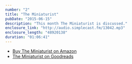```yaml
---
number: "2"
title: "The Miniaturist"
pubDate: "2015-06-15"
description: "This month The Miniaturist is discussed."
enclosure_link: "http://audio.simplecast.fm/13042.mp3"
enclosure_length: "48920138"
duration: "01:06:41"
---
```

- [Buy The Miniaturist on Amazon](http://amzn.com/B00H1UK3UO)
- [The Miniaturist on Goodreads](http://www.goodreads.com/book/show/18498569-the-miniaturist)
